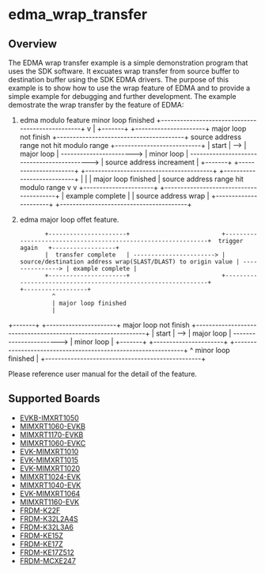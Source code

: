 # edma_wrap_transfer

## Overview
The EDMA wrap transfer example is a simple demonstration program that uses the SDK software.
It excuates wrap transfer from source buffer to destination buffer using the SDK EDMA drivers.
The purpose of this example is to show how to use the wrap feature of EDMA and to provide a simple example for
debugging and further development.
The example demostrate the wrap transfer by the feature of EDMA:
1. edma modulo feature
                                       minor loop finished
                +-------------------------------------------------+
                v                                                 |
+-------+     +----------------------+  major loop not finish   +----------------------------------------+  source address range not hit modulo range   +---------------------------+
| start | --> |      major loop      | -----------------------> |               minor loop               | -------------------------------------------> | source address increament |
+-------+     +----------------------+                          +----------------------------------------+                                              +---------------------------+
                |                                                 |
                | major loop finished                             | source address range hit modulo range
                v                                                 v
              +----------------------+                          +----------------------------------------+
              |  example complete    |                          |          source address wrap           |
              +----------------------+                          +----------------------------------------+

2. edma major loop offet feature.

              +----------------------+                          +--------------------------------------------------------------+  trigger again   +------------------+
              |  transfer complete   | -----------------------> | source/destination address wrap(SLAST/DLAST) to origin value | ---------------> | example complete |
              +----------------------+                          +--------------------------------------------------------------+                  +------------------+
                ^
                | major loop finished
                |
+-------+     +----------------------+  major loop not finish   +--------------------------------------------------------------+
| start | --> |      major loop      | -----------------------> |                          minor loop                          |
+-------+     +----------------------+                          +--------------------------------------------------------------+
                ^                      minor loop finished        |
                +-------------------------------------------------+


Please reference user manual for the detail of the feature.

## Supported Boards
- [EVKB-IMXRT1050](../../../_boards/evkbimxrt1050/driver_examples/edma/wrap_transfer/example_board_readme.md)
- [MIMXRT1060-EVKB](../../../_boards/evkbmimxrt1060/driver_examples/edma/wrap_transfer/example_board_readme.md)
- [MIMXRT1170-EVKB](../../../_boards/evkbmimxrt1170/driver_examples/edma/wrap_transfer/example_board_readme.md)
- [MIMXRT1060-EVKC](../../../_boards/evkcmimxrt1060/driver_examples/edma/wrap_transfer/example_board_readme.md)
- [EVK-MIMXRT1010](../../../_boards/evkmimxrt1010/driver_examples/edma/wrap_transfer/example_board_readme.md)
- [EVK-MIMXRT1015](../../../_boards/evkmimxrt1015/driver_examples/edma/wrap_transfer/example_board_readme.md)
- [EVK-MIMXRT1020](../../../_boards/evkmimxrt1020/driver_examples/edma/wrap_transfer/example_board_readme.md)
- [MIMXRT1024-EVK](../../../_boards/evkmimxrt1024/driver_examples/edma/wrap_transfer/example_board_readme.md)
- [MIMXRT1040-EVK](../../../_boards/evkmimxrt1040/driver_examples/edma/wrap_transfer/example_board_readme.md)
- [EVK-MIMXRT1064](../../../_boards/evkmimxrt1064/driver_examples/edma/wrap_transfer/example_board_readme.md)
- [MIMXRT1160-EVK](../../../_boards/evkmimxrt1160/driver_examples/edma/wrap_transfer/example_board_readme.md)
- [FRDM-K22F](../../../_boards/frdmk22f/driver_examples/edma/wrap_transfer/example_board_readme.md)
- [FRDM-K32L2A4S](../../../_boards/frdmk32l2a4s/driver_examples/edma/wrap_transfer/example_board_readme.md)
- [FRDM-K32L3A6](../../../_boards/frdmk32l3a6/driver_examples/edma/wrap_transfer/example_board_readme.md)
- [FRDM-KE15Z](../../../_boards/frdmke15z/driver_examples/edma/wrap_transfer/example_board_readme.md)
- [FRDM-KE17Z](../../../_boards/frdmke17z/driver_examples/edma/wrap_transfer/example_board_readme.md)
- [FRDM-KE17Z512](../../../_boards/frdmke17z512/driver_examples/edma/wrap_transfer/example_board_readme.md)
- [FRDM-MCXE247](../../../_boards/frdmmcxe247/driver_examples/edma/wrap_transfer/example_board_readme.md)

